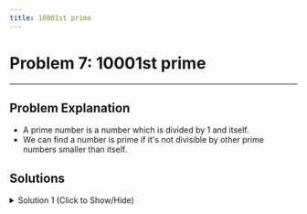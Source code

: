 ```yaml
---
title: 10001st prime
---
```

# Problem 7: 10001st prime

---
## Problem Explanation
- A prime number is a number which is divided by 1 and itself.
- We can find a number is prime if it's not divisible by other prime numbers smaller than itself.

## Solutions
<details><summary>Solution 1 (Click to Show/Hide)</summary>

```js
function nthPrime(n) {
  //Primes array which will store all the prime numbers
  const primes = [2];

  //Num is the number we want to check
  let num = 3,
    isPrime = true;

  //Looping until primes array is equal to n
  while (primes.length < n) {
    //All the primes numbers of a number is always <= its square root
    let max = Math.ceil(Math.sqrt(num));

    for (let i = 0; primes[i] <= max; i++) {
      if (num % primes[i] == 0) {
        //Looping till we find the prime
        isPrime = false;
        break;
      }
    }

    //if Prime found, push it to the array
    if (isPrime) primes.push(num);
    isPrime = true;

    //An optimization technique, since we know of all even numbers only 2 is a prime number, we can skip the rest
    num += 2;
  }

  //Returning the last number
  return primes[primes.length - 1];
}
```

#### Relevant Links
- [Wikipedia](https://en.wikipedia.org/wiki/Prime_number)

</details>